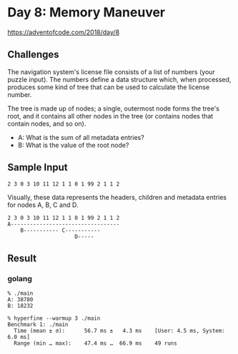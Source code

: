 # Day 8: Memory Maneuver

https://adventofcode.com/2018/day/8

## Challenges
The navigation system's license file consists of a list of numbers (your puzzle input). The numbers define a data structure which, when processed, produces some kind of tree that can be used to calculate the license number.

The tree is made up of nodes; a single, outermost node forms the tree's root, and it contains all other nodes in the tree (or contains nodes that contain nodes, and so on).

* A: What is the sum of all metadata entries?
* B: What is the value of the root node?

## Sample Input
```
2 3 0 3 10 11 12 1 1 0 1 99 2 1 1 2
```

Visually, these data represents the headers, children and metadata entries for nodes A, B, C and D.

```
2 3 0 3 10 11 12 1 1 0 1 99 2 1 1 2
A----------------------------------
    B----------- C-----------
                     D-----
```

## Result
### golang
```
% ./main
A: 38780
B: 18232

% hyperfine --warmup 3 ./main
Benchmark 1: ./main
  Time (mean ± σ):      56.7 ms ±   4.3 ms    [User: 4.5 ms, System: 6.0 ms]
  Range (min … max):    47.4 ms …  66.9 ms    49 runs
```